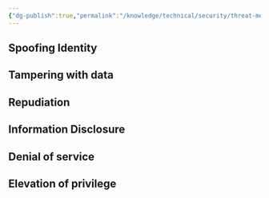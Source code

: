 ```yaml
---
{"dg-publish":true,"permalink":"/knowledge/technical/security/threat-modeling/stride/","noteIcon":""}
---
```



## Spoofing Identity
## Tampering with data
## Repudiation
## Information Disclosure
## Denial of service
## Elevation of privilege